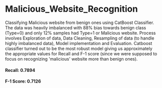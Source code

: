 # Malicious_Website_Recognition
Classifying Malicious website from benign ones using CatBoost Classifier. 
The data was heavily imbalanced with 88% bias towards benign class (Type=0) and only 12% samples had Type=1 or Malicious website.
Process involves Exploration of data, Data Cleaning, Resampling of data (to handle highly imbalanced data), Model implementation and Evaluation.
Catboost classifier turned out to be the most robust model giving us approximately the appropriate values for Recall and F-1 score (since we were supposed to focus on recognizing 'malicious' website more than benign ones).
#### **Recall: 0.7894**
#### **F-1 Score: 0.7126**
